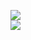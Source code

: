 [![](https://img.shields.io/badge/Made%20With-Github%20Spray-lightgrey.svg?style=for-the-badge&logo=github)](https://github.com/Annihil/github-spray#28243)  
[![](https://i.imgur.com/2DrTn0Z.gif)](https://github.com/Annihil/github-spray)